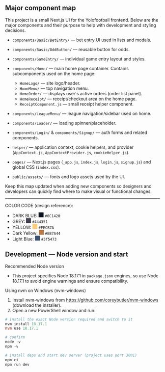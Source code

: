 ## Major component map

This project is a small Next.js UI for the Yolofootball frontend. Below are the major components and their purpose to help with development and styling decisions.

- `components/Basic/BetEntry/` — bet entry UI used in lists and modals.
- `components/Basic/OddButton/` — reusable button for odds.
- `components/GameEntry/` — individual game entry layout and styles.
- `components/Home/` — main home page container. Contains subcomponents used on the home page:
  - `HomeLogo/` — site logo/header.
  - `HomeMenu/` — top navigation menu.
  - `HomeOrder/` — displays user's active orders (order list panel).
  - `HomeReceipt/` — receipt/checkout area on the home page.
  - `ReceiptComponent.js` — small receipt helper component.
- `components/LeagueMenu/` — league navigation/sidebar used on home.
- `components/Loader/` — loading spinner/placeholder.
- `components/Login/` & `components/Signup/` — auth forms and related components.

- `helper/` — application context, cookie helpers, and provider (`AppContext.js`, `AppContextProvider.js`, `cookieHelper.js`).
- `pages/` — Next.js pages (`_app.js`, `index.js`, `login.js`, `signup.js`) and global CSS (`index.css`).
- `public/assets/` — fonts and logo assets used by the UI.

Keep this map updated when adding new components so designers and developers can quickly find where to make visual or functional changes.

---

COLOR CODE (design reference):

- DARK BLUE: <img src="data:image/svg+xml;utf8,<svg xmlns='http://www.w3.org/2000/svg' width='16' height='16'><rect width='16' height='16' fill='%230C1420'/></svg>" alt="#0C1420" /> `#0C1420`
- GREY: <img src="data:image/svg+xml;utf8,<svg xmlns='http://www.w3.org/2000/svg' width='16' height='16'><rect width='16' height='16' fill='%23444351'/></svg>" alt="#444351" /> `#444351`
- YELLOW: <img src="data:image/svg+xml;utf8,<svg xmlns='http://www.w3.org/2000/svg' width='16' height='16'><rect width='16' height='16' fill='%23FECB7A'/></svg>" alt="#FECB7A" /> `#FECB7A`
- Dark Yellow: <img src="data:image/svg+xml;utf8,<svg xmlns='http://www.w3.org/2000/svg' width='16' height='16'><rect width='16' height='16' fill='%23BB7A44'/></svg>" alt="#BB7A44" /> `#BB7A44`
- Light Blue: <img src="data:image/svg+xml;utf8,<svg xmlns='http://www.w3.org/2000/svg' width='16' height='16'><rect width='16' height='16' fill='%233f5473'/></svg>" alt="#3f5473" /> `#3f5473`

## Development — Node version and start

Recommended Node version

- This project specifies Node 18.17.1 in `package.json` engines, so use Node 18.17.1 to avoid engine warnings and ensure compatibility.

Using nvm on Windows (nvm-windows)

1. Install nvm-windows from https://github.com/coreybutler/nvm-windows (download the installer).
2. Open a new PowerShell window and run:

```powershell
# install the exact Node version required and switch to it
nvm install 18.17.1
nvm use 18.17.1

# confirm
node -v
npm -v

# install deps and start dev server (project uses port 3001)
npm ci
npm run dev
```
